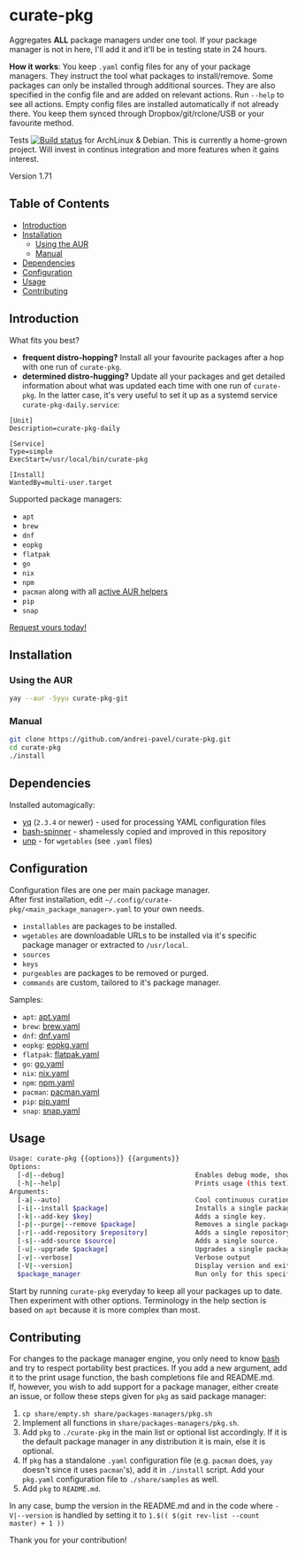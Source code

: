 # curate-pkg

Aggregates **ALL** package managers under one tool. If your package manager is not in here, I'll add it and it'll be in testing state in 24 hours.

**How it works**: You keep `.yaml` config files for any of your package managers. They instruct the tool what packages to install/remove.
Some packages can only be installed through additional sources. They are also specified in the config file and are added on relevant actions.
Run `--help` to see all actions.
Empty config files are installed automatically if not already there. You keep them synced through Dropbox/git/rclone/USB or your favourite method.

Tests [![Build status](https://circleci.com/gh/andrei-pavel/curate-pkg.svg?style=svg)](https://circleci.com/gh/andrei-pavel/curate-pkg) for ArchLinux & Debian.
This is currently a home-grown project. Will invest in continus integration and more features when it gains interest.

Version 1.71


## Table of Contents

- [Introduction](#introduction)
- [Installation](#installation)
  - [Using the AUR](#using-the-aur)
  - [Manual](#manual)
- [Dependencies](#dependencies)
- [Configuration](#configuration)
- [Usage](#usage)
- [Contributing](#contributing)


## Introduction

What fits you best?
- **frequent distro-hopping?** Install all your favourite packages after a hop with one run of `curate-pkg`.
- **determined distro-hugging?** Update all your packages and get detailed information about what was updated each time with one run of `curate-pkg`.
In the latter case, it's very useful to set it up as a systemd service `curate-pkg-daily.service`:
```
[Unit]
Description=curate-pkg-daily

[Service]
Type=simple
ExecStart=/usr/local/bin/curate-pkg

[Install]
WantedBy=multi-user.target
`````

Supported package managers:
- `apt`
- `brew`
- `dnf`
- `eopkg`
- `flatpak`
- `go`
- `nix`
- `npm`
- `pacman` along with all [active AUR helpers](https://wiki.archlinux.org/index.php/AUR_helpers#Active)
- `pip`
- `snap`

[Request yours today!](https://github.com/andrei-pavel/curate-pkg/issues/new)


## Installation

### Using the AUR

```sh
yay --aur -Syyu curate-pkg-git
```

### Manual

```sh
git clone https://github.com/andrei-pavel/curate-pkg.git
cd curate-pkg
./install
```


## Dependencies

Installed automagically:
- [yq](https://github.com/kislyuk/yq) (`2.3.4` or newer) - used for processing YAML configuration files
- [bash-spinner](https://github.com/tlatsas/bash-spinner) - shamelessly copied and improved in this repository
- [unp](https://github.com/mitsuhiko/unp) - for `wgetables` (see `.yaml` files)


## Configuration

Configuration files are one per main package manager.<br/>
After first installation, edit `~/.config/curate-pkg/<main_package_manager>.yaml` to your own needs.

- `installables` are packages to be installed.
- `wgetables` are downloadable URLs to be installed via it's specific package manager or extracted to `/usr/local`.
- `sources`
- `keys`
- `purgeables` are packages to be removed or purged.
- `commands` are custom, tailored to it's package manager.

Samples:
- `apt`: [apt.yaml](share/samples/apt.yaml)
- `brew`: [brew.yaml](share/samples/brew.yaml)
- `dnf`: [dnf.yaml](share/samples/dnf.yaml)
- `eopkg`: [eopkg.yaml](share/samples/eopkg.yaml)
- `flatpak`: [flatpak.yaml](share/samples/flatpak.yaml)
- `go`: [go.yaml](share/samples/go.yaml)
- `nix`: [nix.yaml](share/samples/nix.yaml)
- `npm`: [npm.yaml](share/samples/npm.yaml)
- `pacman`: [pacman.yaml](share/samples/pacman.yaml)
- `pip`: [pip.yaml](share/samples/pip.yaml)
- `snap`: [snap.yaml](share/samples/snap.yaml)


## Usage

```sh
Usage: curate-pkg {{options}} {{arguments}}
Options:
  [-d|--debug]                                 Enables debug mode, showing every executed statement.
  [-h|--help]                                  Prints usage (this text).
Arguments:
  [-a|--auto]                                  Cool continuous curation
  [-i|--install $package]                      Installs a single package.
  [-k|--add-key $key]                          Adds a single key.
  [-p|--purge|--remove $package]               Removes a single package.
  [-r|--add-repository $repository]            Adds a single repository.
  [-s|--add-source $source]                    Adds a single source.
  [-u|--upgrade $package]                      Upgrades a single package.
  [-v|--verbose]                               Verbose output
  [-V|--version]                               Display version and exit.
  $package_manager                             Run only for this specific package manager.
```

Start by running `curate-pkg` everyday to keep all your packages up to date.
Then experiment with other options.
Terminology in the help section is based on `apt` because it is more complex than most.


## Contributing

For changes to the package manager engine, you only need to know [bash](http://books.goalkicker.com/BashBook) and try to respect portability best practices.
If you add a new argument, add it to the print usage function, the bash completions file and README.md.<br/>
If, however, you wish to add support for a package manager, either create an issue, or follow these steps given for `pkg` as said package manager:<br/>

1. `cp share/empty.sh share/packages-managers/pkg.sh`
2. Implement all functions in `share/packages-managers/pkg.sh`.
3. Add `pkg` to `./curate-pkg` in the main list or optional list accordingly. If it is the default package manager in any distribution it is main, else it is optional.
4. If `pkg` has a standalone `.yaml` configuration file (e.g. `pacman` does, `yay` doesn't since it uses `pacman`'s), add it in `./install` script. Add your `pkg.yaml` configuration file to `./share/samples` as well.
5. Add `pkg` to `README.md`.

In any case, bump the version in the README.md and in the code where `-V|--version` is handled by setting it to `1.$(( $(git rev-list --count master) + 1 ))`

Thank you for your contribution!
